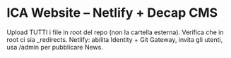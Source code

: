 # ICA Website – Netlify + Decap CMS
Upload TUTTI i file in root del repo (non la cartella esterna). Verifica che in root ci sia _redirects.
Netlify: abilita Identity + Git Gateway, invita gli utenti, usa /admin per pubblicare News.
